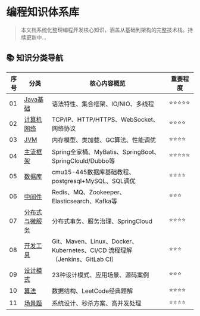 # 编程知识体系库

> 本文档系统化整理编程开发核心知识，涵盖从基础到架构的完整技术栈。持续更新中...

## 📚 知识分类导航

| 序号 | 分类                | 核心内容概览                          | 重要程度 |
|------|---------------------|--------------------------------------|----------|
| 01   | [Java基础](01-Java基础/README.md) | 语法特性、集合框架、IO/NIO、多线程      | ⭐⭐⭐⭐⭐  |
| 02   | [计算机网络](02-计算机网络/README.md) | TCP/IP、HTTP/HTTPS、WebSocket、网络协议 | ⭐⭐⭐⭐   |
| 03   | [JVM](03-JVM/README.md)           | 内存模型、类加载、GC算法、性能调优      | ⭐⭐⭐⭐   |
| 04   | [主流框架](04-主流框架/README.md)   | Spring全家桶、MyBatis、SpringBoot、SpringClould/Dubbo等     | ⭐⭐⭐⭐⭐  |
| 05   | [数据库](05-数据库/README.md)       | cmu15-445数据库基础教程、postgresql+MySQL、SQL调优          | ⭐⭐⭐⭐   |
| 06   | [中间件](06-中间件/README.md)       | Redis、MQ、Zookeeper、Elasticsearch、Kafka等           | ⭐⭐⭐    |
| 07   | [分布式与微服务](07-分布式与微服务/README.md) | 分布式事务、服务治理、SpringCloud | ⭐⭐⭐⭐   |
| 08   | [开发工具](08-开发工具/README.md)   | Git、Maven、Linux、Docker、Kubernetes、CI/CD 流程理解（Jenkins、GitLab CI）         | ⭐⭐⭐    |
| 09   | [设计模式](09-设计模式/README.md)   | 23种设计模式、应用场景、源码案例        | ⭐⭐⭐    |
| 10   | [算法](10-算法/README.md)         | 数据结构、LeetCode经典题解             | ⭐⭐⭐⭐   |
| 11   | [场景题](11-场景题/README.md)     | 系统设计、秒杀方案、高并发处理          | ⭐⭐⭐⭐   |
